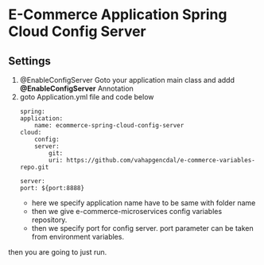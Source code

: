 # E-Commerce Application Spring Cloud Config Server

## Settings
1. @EnableConfigServer
    Goto your application main class and addd **@EnableConfigServer** Annotation
2. goto Application.yml file and code below
    ```
    spring:
    application:
        name: ecommerce-spring-cloud-config-server
    cloud:
        config:
        server:
            git:
            uri: https://github.com/vahapgencdal/e-commerce-variables-repo.git
        
    server:
    port: ${port:8888}
    ```
    *  here we specify application name have to be same with folder name
    * then we give e-commerce-microservices config variables repository.
    * then we specify port for config server. port parameter can be taken from environment variables.

then you are going to just run.